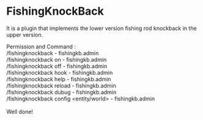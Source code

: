 # FishingKnockBack
It is a plugin that implements the lower version fishing rod knockback in the upper version.

Permission and Command : \
/fishingknockback - fishingkb.admin \
/fishingknockback on - fishingkb.admin \
/fishingknockback off - fishingkb.admin \
/fishingknockback hook - fishingkb.admin \
/fishingknockback help - fishingkb.admin \
/fishingknockback reload - fishingkb.admin \
/fishingknockback dubug - fishingkb.admin \
/fishingknockback config <entity/world> - fishingkb.admin \
\
Well done!
